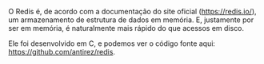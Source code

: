 O Redis é, de acordo com a documentação do site oficial (https://redis.io/), um armazenamento de estrutura de dados em memória. 
E, justamente por ser em memória, é naturalmente mais rápido do que acessos em disco.

Ele foi desenvolvido em C, e podemos ver o código fonte aqui:  https://github.com/antirez/redis.